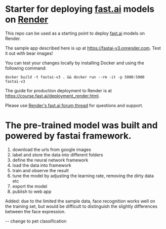 # Starter for deploying [fast.ai](https://www.fast.ai) models on [Render](https://render.com)

This repo can be used as a starting point to deploy [fast.ai](https://github.com/fastai/fastai) models on Render.

The sample app described here is up at https://fastai-v3.onrender.com. Test it out with bear images!

You can test your changes locally by installing Docker and using the following command:

```
docker build -t fastai-v3 . && docker run --rm -it -p 5000:5000 fastai-v3
```

The guide for production deployment to Render is at https://course.fast.ai/deployment_render.html.

Please use [Render's fast.ai forum thread](https://forums.fast.ai/t/deployment-platform-render/33953) for questions and support.



# The pre-trained model was built and powered by fastai framework.
1. download the urls from google images
2. label and store the data into different folders
3. define the neural network framework
4. load the data into framework
5. train and observe the result
6. tune the model by adjusting the learning rate, removing the dirty data etc
7. export the model
8. publish to web app

Added: due to the limited the sample data, face recognition works well on the training set, but would be difficult to distinguish the
slightly differences between the face expression. 

-- change to pet classification
